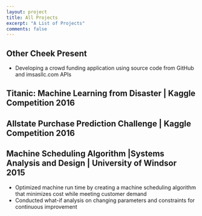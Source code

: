 ```yaml
---
layout: project
title: All Projects
excerpt: "A List of Projects"
comments: false
---
```


## Other Cheek	                                                                                                                               Present
* Developing a crowd funding application using source code from GitHub and imsasllc.com APIs

## Titanic: Machine Learning from Disaster | Kaggle Competition					                 2016

## Allstate Purchase Prediction Challenge | Kaggle Competition				   	                 2016

## Machine Scheduling Algorithm |Systems Analysis and Design | University of Windsor	                                 2015
* Optimized machine run time by creating a machine scheduling algorithm that
minimizes cost while meeting customer demand
* Conducted what-if analysis on changing parameters and constraints for continuous improvement
